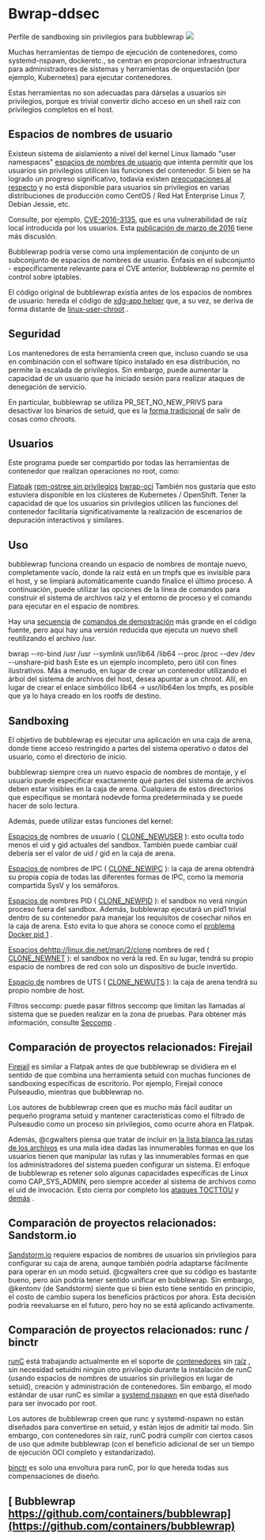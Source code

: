 Bwrap-ddsec
==========
Perfile de sandboxing sin privilegios para bubblewrap 
![](ddsec.jpg)




Muchas herramientas de tiempo de ejecución de contenedores, como systemd-nspawn, dockeretc., se centran en proporcionar infraestructura para administradores de sistemas y herramientas de orquestación (por ejemplo, Kubernetes) para ejecutar contenedores.

Estas herramientas no son adecuadas para dárselas a usuarios sin privilegios, porque es trivial convertir dicho acceso en un shell raíz con privilegios completos en el host.

Espacios de nombres de usuario
---------------
Existeun sistema de aislamiento a nivel del kernel Linux llamado "user namespaces" [espacios de nombres de usuario](https://www.google.com/search?q=user+namespaces+site%3Ahttps%3A%2F%2Flwn.net) que intenta permitir que los usuarios sin privilegios utilicen las funciones del contenedor. Si bien se ha logrado un progreso significativo, todavía existen [preocupaciones al respecto](https://lwn.net/Articles/673597/) y no está disponible para usuarios sin privilegios en varias distribuciones de producción como CentOS / Red Hat Enterprise Linux 7, Debian Jessie, etc.

Consulte, por ejemplo, [CVE-2016-3135](https://cve.mitre.org/cgi-bin/cvename.cgi?name=CVE-2016-3135), que es una vulnerabilidad de raíz local introducida por los usuarios. Esta [publicación de marzo de 2016](https://lkml.org/lkml/2016/3/9/555) tiene más discusión.

Bubblewrap podría verse como una implementación de conjunto de un subconjunto de espacios de nombres de usuario. Énfasis en el subconjunto - específicamente relevante para el CVE anterior, bubblewrap no permite el control sobre iptables.

El código original de bubblewrap existía antes de los espacios de nombres de usuario: hereda el código de [xdg-app helper](https://cgit.freedesktop.org/xdg-app/xdg-app/tree/common/xdg-app-helper.c) que, a su vez, se deriva de forma distante de [linux-user-chroot](https://git.gnome.org/browse/linux-user-chroot) .

Seguridad
--------
Los mantenedores de esta herramienta creen que, incluso cuando se usa en combinación con el software típico instalado en esa distribución, no permite la escalada de privilegios. Sin embargo, puede aumentar la capacidad de un usuario que ha iniciado sesión para realizar ataques de denegación de servicio.

En particular, bubblewrap se utiliza PR_SET_NO_NEW_PRIVS para desactivar los binarios de setuid, que es la [forma tradicional](https://en.wikipedia.org/wiki/Chroot#Limitations) de salir de cosas como chroots.

Usuarios
--------
Este programa puede ser compartido por todas las herramientas de contenedor que realizan operaciones no root, como:

[Flatpak](http://www.flatpak.org/)
[rpm-ostree sin privilegios](https://github.com/projectatomic/rpm-ostree/pull/209)
[bwrap-oci](https://github.com/projectatomic/bwrap-oci)
También nos gustaría que esto estuviera disponible en los clústeres de Kubernetes / OpenShift. Tener la capacidad de que los usuarios sin privilegios utilicen las funciones del contenedor facilitaría significativamente la realización de escenarios de depuración interactivos y similares.

Uso
--------
bubblewrap funciona creando un espacio de nombres de montaje nuevo, completamente vacío, donde la raíz está en un tmpfs que es invisible para el host, y se limpiará automáticamente cuando finalice el último proceso. A continuación, puede utilizar las opciones de la línea de comandos para construir el sistema de archivos raíz y el entorno de proceso y el comando para ejecutar en el espacio de nombres.

Hay una [secuencia](https://github.com/containers/bubblewrap/blob/master/demos/bubblewrap-shell.sh) de [comandos de demostración](https://github.com/containers/bubblewrap/blob/master/demos/bubblewrap-shell.sh) más grande en el código fuente, pero aquí hay una versión reducida que ejecuta un nuevo shell reutilizando el archivo /usr.

bwrap --ro-bind /usr /usr --symlink usr/lib64 /lib64 --proc /proc --dev /dev --unshare-pid bash
Este es un ejemplo incompleto, pero útil con fines ilustrativos. Más a menudo, en lugar de crear un contenedor utilizando el árbol del sistema de archivos del host, desea apuntar a un chroot. Allí, en lugar de crear el enlace simbólico lib64 -> usr/lib64en los tmpfs, es posible que ya lo haya creado en los rootfs de destino.

Sandboxing
--------
El objetivo de bubblewrap es ejecutar una aplicación en una caja de arena, donde tiene acceso restringido a partes del sistema operativo o datos del usuario, como el directorio de inicio.

bubblewrap siempre crea un nuevo espacio de nombres de montaje, y el usuario puede especificar exactamente qué partes del sistema de archivos deben estar visibles en la caja de arena. Cualquiera de estos directorios que especifique se montará nodevde forma predeterminada y se puede hacer de solo lectura.

Además, puede utilizar estas funciones del kernel:

[Espacios de](http://linux.die.net/man/2/clone) nombres de usuario ( [CLONE_NEWUSER](http://linux.die.net/man/2/clone) ): esto oculta todo menos el uid y gid actuales del sandbox. También puede cambiar cuál debería ser el valor de uid / gid en la caja de arena.

[Espacios de](http://linux.die.net/man/2/clone) nombres de IPC ( [CLONE_NEWIPC](http://linux.die.net/man/2/clone) ): la caja de arena obtendrá su propia copia de todas las diferentes formas de IPC, como la memoria compartida SysV y los semáforos.

[Espacios de](http://linux.die.net/man/2/clone) nombres PID ( [CLONE_NEWPID](http://linux.die.net/man/2/clone) ): el sandbox no verá ningún proceso fuera del sandbox. Además, bubblewrap ejecutará un pid1 trivial dentro de su contenedor para manejar los requisitos de cosechar niños en la caja de arena. Esto evita lo que ahora se conoce como el [problema Docker pid 1](https://blog.phusion.nl/2015/01/20/docker-and-the-pid-1-zombie-reaping-problem/) .

[Espacios de]()http://linux.die.net/man/2/clone nombres de red ( [CLONE_NEWNET](http://linux.die.net/man/2/clone) ): el sandbox no verá la red. En su lugar, tendrá su propio espacio de nombres de red con solo un dispositivo de bucle invertido.

[Espacio de](http://linux.die.net/man/2/clone) nombres de UTS ( [CLONE_NEWUTS](http://linux.die.net/man/2/clone) ): la caja de arena tendrá su propio nombre de host.

Filtros seccomp: puede pasar filtros seccomp que limitan las llamadas al sistema que se pueden realizar en la zona de pruebas. Para obtener más información, consulte [Seccomp](https://en.wikipedia.org/wiki/Seccomp) .

Comparación de proyectos relacionados: Firejail
----------------------------------------
[Firejail](https://github.com/netblue30/firejail/tree/master/src/firejail) es similar a Flatpak antes de que bubblewrap se dividiera en el sentido de que combina una herramienta setuid con muchas funciones de sandboxing específicas de escritorio. Por ejemplo, Firejail conoce Pulseaudio, mientras que bubblewrap no.

Los autores de bubblewrap creen que es mucho más fácil auditar un pequeño programa setuid y mantener características como el filtrado de Pulseaudio como un proceso sin privilegios, como ocurre ahora en Flatpak.

Además, @cgwalters piensa que tratar de incluir en [la lista blanca las rutas de los archivos](https://github.com/netblue30/firejail/blob/37a5a3545ef6d8d03dad8bbd888f53e13274c9e5/src/firejail/fs_whitelist.c#L176) es una mala idea dadas las innumerables formas en que los usuarios tienen que manipular las rutas y las innumerables formas en que los administradores del sistema pueden configurar un sistema. El enfoque de bubblewrap es retener solo algunas capacidades específicas de Linux como CAP_SYS_ADMIN, pero siempre acceder al sistema de archivos como el uid de invocación. Esto cierra por completo los [ataques TOCTTOU](https://cwe.mitre.org/data/definitions/367.html) y [demás](https://cwe.mitre.org/data/definitions/367.html) .

Comparación de proyectos relacionados: Sandstorm.io
---------------------------------------
[Sandstorm.io](https://sandstorm.io/) requiere espacios de nombres de usuarios sin privilegios para configurar su caja de arena, aunque también podría adaptarse fácilmente para operar en un modo setuid. @cgwalters cree que su código es bastante bueno, pero aún podría tener sentido unificar en bubblewrap. Sin embargo, @kentonv (de Sandstorm) siente que si bien esto tiene sentido en principio, el costo de cambio supera los beneficios prácticos por ahora. Esta decisión podría reevaluarse en el futuro, pero hoy no se está aplicando activamente.

Comparación de proyectos relacionados: runc / binctr
---------------------------------------
[runC](https://github.com/opencontainers/runc) está trabajando actualmente en el soporte de [contenedores](https://github.com/opencontainers/runc/pull/774) sin [raíz](https://github.com/opencontainers/runc/pull/774) , sin necesidad setuidni ningún otro privilegio durante la instalación de runC (usando espacios de nombres de usuarios sin privilegios en lugar de setuid), creación y administración de contenedores. Sin embargo, el modo estándar de usar runC es similar a [systemd nspawn](https://www.freedesktop.org/software/systemd/man/systemd-nspawn.html) en que está diseñado para ser invocado por root.

Los autores de bubblewrap creen que runc y systemd-nspawn no están diseñados para convertirse en setuid, y están lejos de admitir tal modo. Sin embargo, con contenedores sin raíz, runC podrá cumplir con ciertos casos de uso que admite bubblewrap (con el beneficio adicional de ser un tiempo de ejecución OCI completo y estandarizado).

[binctr](https://github.com/jfrazelle/binctr) es solo una envoltura para runC, por lo que hereda todas sus compensaciones de diseño.

[ Bubblewrap https://github.com/containers/bubblewrap](https://github.com/containers/bubblewrap)
---------------------------------------

